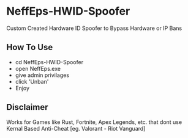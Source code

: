 # NeffEps-HWID-Spoofer
Custom Created Hardware ID Spoofer to Bypass Hardware or IP Bans
<br>
## How To Use
* cd NeffEps-HWID-Spoofer
* open NeffEps.exe
* give admin privilages
* click 'Unban'
* Enjoy

## Disclaimer
Works for Games like Rust, Fortnite, Apex Legends, etc. that dont use Kernal Based Anti-Cheat [eg. Valorant - Riot Vanguard]

